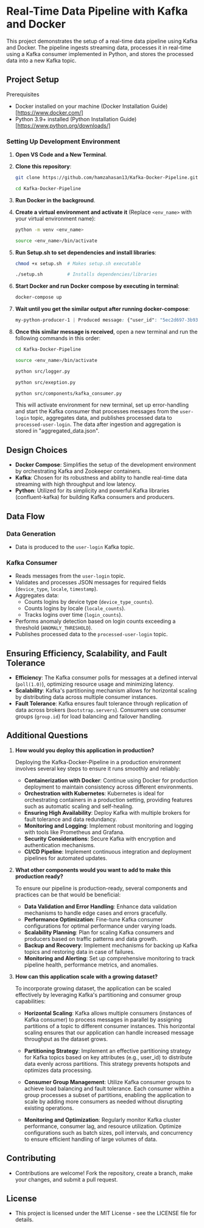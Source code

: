 # Real-Time Data Pipeline with Kafka and Docker
This project demonstrates the setup of a real-time data pipeline using Kafka and Docker. The pipeline ingests streaming data, processes it in real-time using a Kafka consumer implemented in Python, and stores the processed data into a new Kafka topic.

## Project Setup
Prerequisites

* Docker installed on your machine (Docker Installation Guide) [https://www.docker.com/]
* Python 3.9+ installed (Python Installation Guide) [https://www.python.org/downloads/]

### Setting Up Development Environment

1. **Open VS Code and a New Terminal**.

2. **Clone this repository**:
    ```bash
    git clone https://github.com/hamzahasan13/Kafka-Docker-Pipeline.git
    ```
    ```bash
    cd Kafka-Docker-Pipeline
    ```

3. **Run Docker in the background**.

4. **Create a virtual environment and activate it** (Replace `<env_name>` with your virtual environment name):
    ```bash
    python -m venv <env_name>
    ```
    ```bash
    source <env_name>/bin/activate
    ```

5. **Run Setup.sh to set dependencies and install libraries**:
    ```bash
    chmod +x setup.sh  # Makes setup.sh executable
    ```
    ```bash
    ./setup.sh         # Installs dependencies/libraries
    ```

6. **Start Docker and run Docker compose by executing in terminal**:
    ```bash
    docker-compose up
    ```

7. **Wait until you get the similar output after running docker-compose**:
    ```css
    my-python-producer-1 | Produced message: {"user_id": "5ec2d697-3b93-xxxx-xxxx", "app_version": "2.3.0", "ip": "149.144.xxx.xxx", "locale": "PA", "device_id": "70d46930-4dbf-xxxx-xxxx", "timestamp": 1720622216, "device_type": "android"}
    ```

8. **Once this similar message is received**, open a new terminal and run the following commands in this order:
    ```bash
    cd Kafka-Docker-Pipeline
    ```
    ```bash
    source <env_name>/bin/activate
    ```
    ```bash
    python src/logger.py
    ```
    ```bash
    python src/exeption.py
    ```
    ```bash
    python src/components/kafka_consumer.py
    ```

    This will activate environment for new terminal, set up error-handling and start the Kafka consumer that processes messages from the `user-login` topic, aggregates data, and publishes processed data to `processed-user-login`. The data after ingestion and aggregation is stored in "aggregated_data.json".

## Design Choices

- **Docker Compose**: Simplifies the setup of the development environment by orchestrating Kafka and Zookeeper containers.
- **Kafka**: Chosen for its robustness and ability to handle real-time data streaming with high throughput and low latency.
- **Python**: Utilized for its simplicity and powerful Kafka libraries (confluent-kafka) for building Kafka consumers and producers.

## Data Flow

### Data Generation

- Data is produced to the `user-login` Kafka topic.

### Kafka Consumer

- Reads messages from the `user-login` topic.
- Validates and processes JSON messages for required fields (`device_type`, `locale`, `timestamp`).
- Aggregates data:
  - Counts logins by device type (`device_type_counts`).
  - Counts logins by locale (`locale_counts`).
  - Tracks logins over time (`login_counts`).
- Performs anomaly detection based on login counts exceeding a threshold (`ANOMALY_THRESHOLD`).
- Publishes processed data to the `processed-user-login` topic.

## Ensuring Efficiency, Scalability, and Fault Tolerance

- **Efficiency**: The Kafka consumer polls for messages at a defined interval (`poll(1.0)`), optimizing resource usage and minimizing latency.
- **Scalability**: Kafka's partitioning mechanism allows for horizontal scaling by distributing data across multiple consumer instances.
- **Fault Tolerance**: Kafka ensures fault tolerance through replication of data across brokers (`bootstrap.servers`). Consumers use consumer groups (`group.id`) for load balancing and failover handling.

## Additional Questions

1. **How would you deploy this application in production?**

   Deploying the Kafka-Docker-Pipeline in a production environment involves several key steps to ensure it runs smoothly and reliably:
   
   - **Containerization with Docker**: Continue using Docker for production deployment to maintain consistency across different environments.
   - **Orchestration with Kubernetes**: Kubernetes is ideal for orchestrating containers in a production setting, providing features such as automatic scaling and self-healing.
   - **Ensuring High Availability**: Deploy Kafka with multiple brokers for fault tolerance and data redundancy.
   - **Monitoring and Logging**: Implement robust monitoring and logging with tools like Prometheus and Grafana.
   - **Security Considerations**: Secure Kafka with encryption and authentication mechanisms.
   - **CI/CD Pipeline**: Implement continuous integration and deployment pipelines for automated updates.
   
2. **What other components would you want to add to make this production ready?**

   To ensure our pipeline is production-ready, several components and practices can be that would be beneficial:
   
   - **Data Validation and Error Handling**: Enhance data validation mechanisms to handle edge cases and errors gracefully.
   - **Performance Optimization**: Fine-tune Kafka consumer configurations for optimal performance under varying loads.
   - **Scalability Planning**: Plan for scaling Kafka consumers and producers based on traffic patterns and data growth.
   - **Backup and Recovery**: Implement mechanisms for backing up Kafka topics and restoring data in case of failures.
   - **Monitoring and Alerting**: Set up comprehensive monitoring to track pipeline health, performance metrics, and anomalies.
   
3. **How can this application scale with a growing dataset?**

   To incorporate growing dataset, the application can be scaled effectively by leveraging Kafka's partitioning and consumer group capabilities:
   
   - **Horizontal Scaling**: Kafka allows multiple consumers (instances of Kafka consumer) to process messages in parallel by assigning partitions of a topic to different consumer instances. This horizontal scaling ensures that our application can handle increased message throughput as the dataset grows.
   
   - **Partitioning Strategy**: Implement an effective partitioning strategy for Kafka topics based on key attributes (e.g., user_id) to distribute data evenly across partitions. This strategy prevents hotspots and optimizes data processing.
   
   - **Consumer Group Management**: Utilize Kafka consumer groups to achieve load balancing and fault tolerance. Each consumer within a group processes a subset of partitions, enabling the application to scale by adding more consumers as needed without disrupting existing operations.
   
   - **Monitoring and Optimization**: Regularly monitor Kafka cluster performance, consumer lag, and resource utilization. Optimize configurations such as batch sizes, poll intervals, and concurrency to ensure efficient handling of large volumes of data.
   
## Contributing

- Contributions are welcome! Fork the repository, create a branch, make your changes, and submit a pull request.

## License

- This project is licensed under the MIT License - see the LICENSE file for details.

